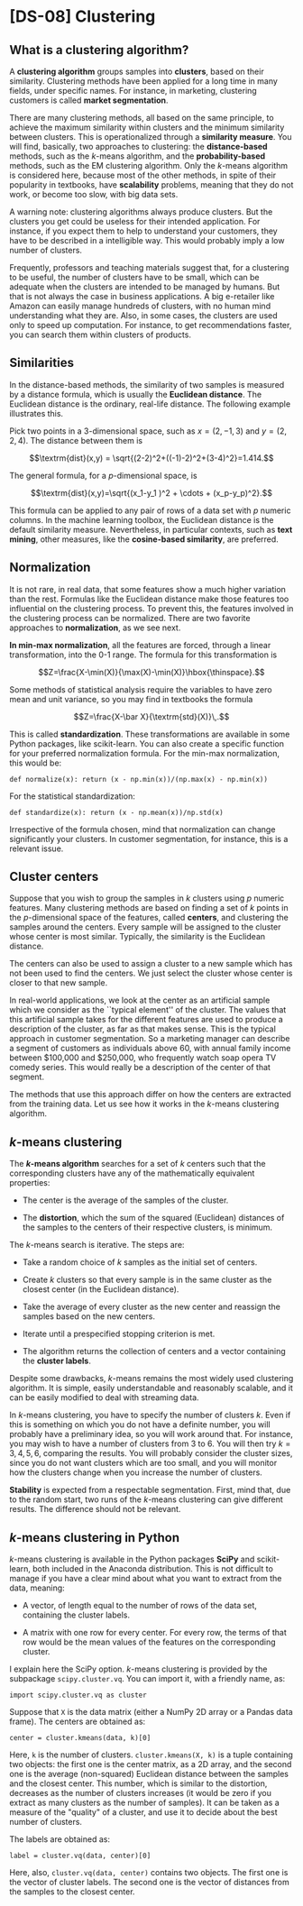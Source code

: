 # [DS-08] Clustering

## What is a clustering algorithm?

A **clustering algorithm** groups samples into **clusters**, based on their similarity. Clustering methods have been applied for a long time in many fields, under specific names. For instance, in marketing, clustering customers is called **market segmentation**. 

There are many clustering methods, all based on the same principle, to achieve the maximum similarity within clusters and the minimum similarity between clusters. This is operationalized through a **similarity measure**. You will find, basically, two approaches to clustering: the **distance-based** methods, such as the $k$-means algorithm, and the **probability-based** methods, such as the EM clustering algorithm. Only the $k$-means algorithm is considered here, because most of the other methods, in spite of their popularity in textbooks, have **scalability** problems, meaning that they do not work, or become too slow, with big data sets.

A warning note: clustering algorithms always produce clusters. But the clusters you get could be useless for their intended application. For instance, if you expect them to help to understand your customers, they have to be described in a intelligible way. This would probably imply a low number of clusters.

Frequently, professors and teaching materials suggest that, for a clustering to be useful, the number of clusters have to be small, which can be adequate when the clusters are intended to be managed by humans. But that is not always the case in business applications. A big e-retailer like Amazon can easily manage hundreds of clusters, with no human mind understanding what they are. Also, in some cases, the clusters are used only to speed up computation. For instance, to get recommendations faster, you can search them within clusters of products.

## Similarities

In the distance-based methods, the similarity of two samples is measured by a distance formula, which is usually the **Euclidean distance**. The Euclidean distance is the ordinary, real-life distance. The following example illustrates this.

Pick two points in a 3-dimensional space, such as $x=(2,-1,3)$ and $y=(2,2,4)$. The distance between them is

$$\textrm{dist}(x,y) = \sqrt{(2-2)^2+((-1)-2)^2+(3-4)^2}=1.414.$$

The general formula, for a $p$-dimensional space, is

$$\textrm{dist}(x,y)=\sqrt{(x_1-y_1 )^2 + \cdots + (x_p-y_p)^2}.$$

This formula can be applied to any pair of rows of a data set with $p$ numeric columns. In the machine learning toolbox, the Euclidean distance is the default similarity measure. Nevertheless, in particular contexts, such as **text mining**, other measures, like the **cosine-based similarity**, are preferred.

## Normalization

It is not rare, in real data, that some features show a much higher variation than the rest. Formulas like the Euclidean distance make those features too influential on the clustering process. To prevent this, the features involved in the clustering process can be normalized. There are two favorite approaches to **normalization**, as we see next.

**In min-max normalization**, all the features are forced, through a linear transformation, into the 0-1 range. The formula for this transformation is

$$Z=\frac{X-\min(X)}{\max(X)-\min(X)}\hbox{\thinspace}.$$

Some methods of statistical analysis require the variables to have zero mean and unit variance, so you may find in textbooks the formula

$$Z=\frac{X-\bar X}{\textrm{std}(X)}\,.$$

This is called **standardization**. These transformations are available in some Python packages, like scikit-learn. You can also create a specific function for your preferred normalization formula. For the min-max normalization, this would be:

```
def normalize(x): return (x - np.min(x))/(np.max(x) - np.min(x))
```
For the statistical standardization:

```
def standardize(x): return (x - np.mean(x))/np.std(x)
```

Irrespective of the formula chosen, mind that normalization can change significantly your clusters. In customer segmentation, for instance, this is a relevant issue.

## Cluster centers

Suppose that you wish to group the samples in $k$ clusters using $p$ numeric features. Many clustering methods are based on finding a set of $k$ points in the $p$-dimensional space of the features, called **centers**, and clustering the samples around the centers. Every sample will be assigned to the cluster whose center is most similar. Typically, the similarity is the Euclidean distance.

The centers can also be used to assign a cluster to a new sample which has not been used to find the centers. We just select the cluster whose center is closer to that new sample.

In real-world applications, we look at the center as an artificial sample which we consider as the ``typical element'' of the cluster. The values that this artificial sample takes for the different features are used to produce a description of the cluster, as far as that makes sense. This is the typical approach in customer segmentation. So a marketing manager can describe a segment of customers as individuals above 60, with annual family income between $100,000 and $250,000, who frequently watch soap opera TV comedy series. This would really be a description of the center of that segment.

The methods that use this approach differ on how the centers are extracted from the training data. Let us see how it works in the $k$-means clustering algorithm.

## *k*-means clustering

The **$k$-means algorithm** searches for a set of $k$ centers such that the corresponding clusters have any of the mathematically equivalent properties:

* The center is the average of the samples of the cluster.

* The **distortion**, which the sum of the squared (Euclidean) distances of the samples to the centers of their respective clusters, is minimum.

The $k$-means search is iterative. The steps are:

* Take a random choice of $k$ samples as the initial set of centers.

* Create $k$ clusters so that every sample is in the same cluster as the closest center (in the  Euclidean distance).

* Take the average of every cluster as the new center and reassign the samples based on the new centers.

* Iterate until a prespecified stopping criterion is met.

* The algorithm returns the collection of centers and a vector containing the **cluster labels**.

Despite some drawbacks, $k$-means remains the most widely used clustering algorithm. It is simple, easily understandable and reasonably scalable, and it can be easily modified to deal with streaming data.

In $k$-means clustering, you have to specify the number of clusters $k$. Even if this is something on which you do not have a definite number, you will probably have a preliminary idea, so you will work around that. For instance, you may wish to have a number of clusters from 3 to 6. You will then try $k = 3, 4, 5, 6$, comparing the results. You will probably consider the cluster sizes, since you do not want clusters which are too small, and you will monitor how the clusters change when you increase the number of clusters.

**Stability** is expected from a respectable segmentation. First, mind that, due to the random start, two runs of the $k$-means clustering can give different results. The difference should not be relevant. 

## *k*-means clustering in Python

*k*-means clustering is available in the Python packages **SciPy** and scikit-learn, both included in the Anaconda distribution. This is not difficult to manage if you have a clear mind about what you want to extract from the data, meaning:

* A vector, of length equal to the number of rows of the data set, containing the cluster labels.

* A matrix with one row for every center. For every row, the terms of that row would be the mean values of the features on the corresponding cluster.

I explain here the SciPy option. *k*-means clustering is provided by the subpackage `scipy.cluster.vq`. You can import it, with a friendly name, as:

```
import scipy.cluster.vq as cluster
```

Suppose that `X` is the data matrix (either a NumPy 2D array or a Pandas data frame). The centers are obtained as:

```
center = cluster.kmeans(data, k)[0]
```

Here, `k` is the number of clusters. `cluster.kmeans(X, k)` is a tuple containing two objects: the first one is the center matrix, as a 2D array, and the second one is the average (non-squared) Euclidean distance between the samples and the closest center. This number, which is similar to the distortion, decreases as the number of clusters increases (it would be zero if you extract as many clusters as the number of samples). It can be taken as a measure of the "quality" of a cluster, and use it to decide about the best number of clusters.

The labels are obtained as:

```
label = cluster.vq(data, center)[0]
```
Here, also, `cluster.vq(data, center)` contains two objects. The first one is the vector of cluster labels. The second one is the vector of distances from the samples to the closest center.
